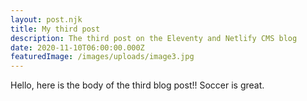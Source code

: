 ```yaml
---
layout: post.njk
title: My third post
description: The third post on the Eleventy and Netlify CMS blog
date: 2020-11-10T06:00:00.000Z
featuredImage: /images/uploads/image3.jpg
---
```

Hello, here is the body of the third blog post!! Soccer is great.